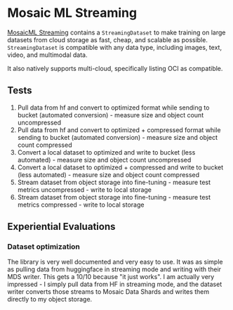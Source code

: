 # Mosaic ML Streaming

[MosaicML Streaming](https://github.com/mosaicml/streaming) contains a `StreamingDataset` to make training on large datasets from cloud storage as fast, cheap, and scalable as possible. `StreamingDataset` is compatible with any data type, including images, text, video, and multimodal data.

It also natively supports multi-cloud, specifically listing OCI as compatible.

## Tests
1. Pull data from hf and convert to optimized format while sending to bucket (automated conversion) - measure size and object count uncompressed
2. Pull data from hf and convert to optimized + compressed format while sending to bucket (automated conversion) - measure size and object count compressed 
3. Convert a local dataset to optimized and write to bucket (less automated) - measure size and object count uncompressed
4. Convert a local dataset to optimized + compressed and write to bucket (less automated) - measure size and object count compressed
5. Stream dataset from object storage into fine-tuning - measure test metrics uncompressed - write to local storage
6. Stream dataset from object storage into fine-tuning - measure test metrics compressed - write to local storage



## Experiential Evaluations

### Dataset optimization
The library is very well documented and very easy to use. It was as simple as pulling data from huggingface in streaming mode and writing with their MDS writer. This gets a 10/10 because "it just works". I am actually very impressed - I simply pull data from HF in streaming mode, and the dataset writer converts those streams to Mosaic Data Shards and writes them directly to my object storage.



